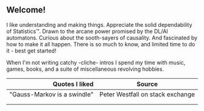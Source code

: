 ## Welcome! 
I like understanding and making things. Appreciate the solid dependability of Statistics™️. Drawn to the arcane power promised by the DL/AI automatons. Curious about the sooth-sayers of causality. And fascinated by how to make it all happen. There is so much to know, and limited time to do it - best get started!

When I'm not writing catchy -cliche- intros I spend my time with music, games, books, and a suite of miscellaneous revolving hobbies.

|   Quotes I liked  | Source|
|---------------:|----------|
|"Gauss-Markov is a swindle"| Peter Westfall on stack exchange|
|               |            |
|               |            |

<!--
**alaprais/alaprais** is a ✨ _special_ ✨ repository because its `README.md` (this file) appears on your GitHub profile.

Here are some ideas to get you started:

- 🔭 I’m currently working on ...
- 🌱 I’m currently learning ...
- 👯 I’m looking to collaborate on ...
- 🤔 I’m looking for help with ...
- 💬 Ask me about ...
- 📫 How to reach me: ...
- 😄 Pronouns: ...
- ⚡ Fun fact: ...
-->
